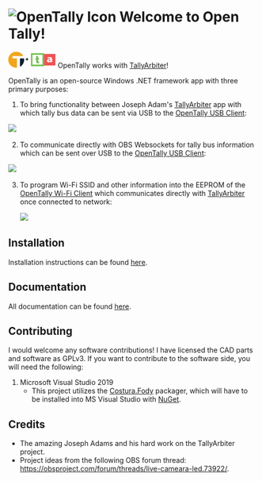 # ![OpenTally Icon](https://git.visnovsky.us/Matt/open-tally/-/raw/master/icons/Icon-02.png) Welcome to Open Tally!
![ot+ta.png](https://github.com/mattv8/open-tally/blob/main/icons/ot+ta.png?raw=true) OpenTally works with [TallyArbiter](https://github.com/josephdadams/TallyArbiter/)!

OpenTally is an open-source Windows .NET framework app with three primary purposes: 

 1. To bring functionality between Joseph Adam's [TallyArbiter](https://github.com/josephdadams/TallyArbiter/) app with which tally bus data can be sent via USB to the [OpenTally USB Client]():

[![](https://mermaid.ink/img/eyJjb2RlIjoiZ3JhcGggTFJcbkEoVGFsbHlBcmJpdGVyKSAtLSBTb2NrZXRJTyAtLT4gQigoT3BlblRhbGx5KSkgLS0gVVNCIC0tPiBDW09wZW5UYWxseSBVU0IgQ2xpZW50XSIsIm1lcm1haWQiOnsidGhlbWUiOiJkZWZhdWx0In0sInVwZGF0ZUVkaXRvciI6ZmFsc2UsImF1dG9TeW5jIjp0cnVlLCJ1cGRhdGVEaWFncmFtIjpmYWxzZX0)](https://mermaid-js.github.io/mermaid-live-editor/edit/#eyJjb2RlIjoiZ3JhcGggTFJcbkEoVGFsbHlBcmJpdGVyKSAtLSBTb2NrZXRJTyAtLT4gQigoT3BlblRhbGx5KSkgLS0gVVNCIC0tPiBDW09wZW5UYWxseSBVU0IgQ2xpZW50XSIsIm1lcm1haWQiOiJ7XG4gIFwidGhlbWVcIjogXCJkZWZhdWx0XCJcbn0iLCJ1cGRhdGVFZGl0b3IiOmZhbHNlLCJhdXRvU3luYyI6dHJ1ZSwidXBkYXRlRGlhZ3JhbSI6ZmFsc2V9)

2. To communicate directly with OBS Websockets for tally bus information which can be sent over USB to the [OpenTally USB Client]():

[![](https://mermaid.ink/img/eyJjb2RlIjoiZ3JhcGggTFJcbkEoT0JTKSAtLSBPQlMgV2Vic29ja2V0cyAtLT4gQigoT3BlblRhbGx5KSkgLS0gVVNCIC0tPiBDW09wZW5UYWxseSBVU0IgQ2xpZW50XSIsIm1lcm1haWQiOnsidGhlbWUiOiJkZWZhdWx0In0sInVwZGF0ZUVkaXRvciI6ZmFsc2UsImF1dG9TeW5jIjp0cnVlLCJ1cGRhdGVEaWFncmFtIjpmYWxzZX0)](https://mermaid-js.github.io/mermaid-live-editor/edit#eyJjb2RlIjoiZ3JhcGggTFJcbkEoT0JTKSAtLSBPQlMgV2Vic29ja2V0cyAtLT4gQigoT3BlblRhbGx5KSkgLS0gVVNCIC0tPiBDW09wZW5UYWxseSBVU0IgQ2xpZW50XSIsIm1lcm1haWQiOiJ7XG4gIFwidGhlbWVcIjogXCJkZWZhdWx0XCJcbn0iLCJ1cGRhdGVFZGl0b3IiOmZhbHNlLCJhdXRvU3luYyI6dHJ1ZSwidXBkYXRlRGlhZ3JhbSI6ZmFsc2V9)

3. To program Wi-Fi SSID and other information into the EEPROM of the [OpenTally Wi-Fi Client]() which communicates directly with [TallyArbiter](https://github.com/josephdadams/TallyArbiter/) once connected to network:

	[![](https://mermaid.ink/img/eyJjb2RlIjoiZ3JhcGggTFJcbkEoKE9wZW5UYWxseSkpIC0tIFVTQiAtLT4gQltPcGVuVGFsbHkgV2ktRmkgQ2xpZW50XSAtLSBVU0IgLS0-IEFcbkIgLS4gV2lGaSAuLT4gQyhUYWxseUFyYml0ZXIpLS4gV2lGaSAuLT4gQiIsIm1lcm1haWQiOnsidGhlbWUiOiJkZWZhdWx0In0sInVwZGF0ZUVkaXRvciI6ZmFsc2UsImF1dG9TeW5jIjp0cnVlLCJ1cGRhdGVEaWFncmFtIjpmYWxzZX0)](https://mermaid-js.github.io/mermaid-live-editor/edit#eyJjb2RlIjoiZ3JhcGggTFJcbkEoKE9wZW5UYWxseSkpIC0tIFVTQiAtLT4gQltPcGVuVGFsbHkgV2ktRmkgQ2xpZW50XSAtLSBVU0IgLS0-IEFcbkIgLS4gV2lGaSAuLT4gQyhUYWxseUFyYml0ZXIpLS4gV2lGaSAuLT4gQiIsIm1lcm1haWQiOiJ7XG4gIFwidGhlbWVcIjogXCJkZWZhdWx0XCJcbn0iLCJ1cGRhdGVFZGl0b3IiOmZhbHNlLCJhdXRvU3luYyI6dHJ1ZSwidXBkYXRlRGlhZ3JhbSI6ZmFsc2V9)
	
## Installation
Installation instructions can be found [here](https://www.opentally.org/installation).

## Documentation
All documentation can be found [here](https://mattv8.github.io/open-tally/).

## Contributing
I would welcome any software contributions! I have licensed the CAD parts and software as GPLv3. If you want to contribute to the software side, you will need the following:
1. Microsoft Visual Studio 2019
	- This project utilizes the [Costura.Fody](https://www.nuget.org/packages/Costura.Fody/) packager, which will have to be installed into MS Visual Studio with [NuGet](https://docs.microsoft.com/en-us/nuget/consume-packages/install-use-packages-visual-studio).

Credits
-----------------------------
- The amazing Joseph Adams and his hard work on the TallyArbiter project.
- Project ideas from the following OBS forum thread: https://obsproject.com/forum/threads/live-cameara-led.73922/.
